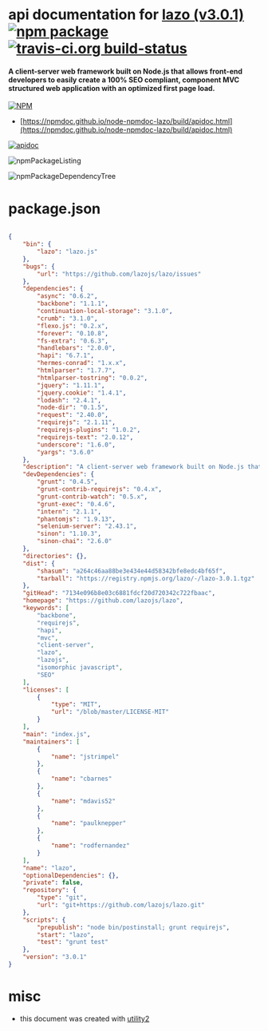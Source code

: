 # api documentation for  [lazo (v3.0.1)](https://github.com/lazojs/lazo)  [![npm package](https://img.shields.io/npm/v/npmdoc-lazo.svg?style=flat-square)](https://www.npmjs.org/package/npmdoc-lazo) [![travis-ci.org build-status](https://api.travis-ci.org/npmdoc/node-npmdoc-lazo.svg)](https://travis-ci.org/npmdoc/node-npmdoc-lazo)
#### A client-server web framework built on Node.js that allows front-end developers to easily create a 100% SEO compliant, component MVC structured web application with an optimized first page load.

[![NPM](https://nodei.co/npm/lazo.png?downloads=true&downloadRank=true&stars=true)](https://www.npmjs.com/package/lazo)

- [https://npmdoc.github.io/node-npmdoc-lazo/build/apidoc.html](https://npmdoc.github.io/node-npmdoc-lazo/build/apidoc.html)

[![apidoc](https://npmdoc.github.io/node-npmdoc-lazo/build/screenCapture.buildCi.browser.%252Ftmp%252Fbuild%252Fapidoc.html.png)](https://npmdoc.github.io/node-npmdoc-lazo/build/apidoc.html)

![npmPackageListing](https://npmdoc.github.io/node-npmdoc-lazo/build/screenCapture.npmPackageListing.svg)

![npmPackageDependencyTree](https://npmdoc.github.io/node-npmdoc-lazo/build/screenCapture.npmPackageDependencyTree.svg)



# package.json

```json

{
    "bin": {
        "lazo": "lazo.js"
    },
    "bugs": {
        "url": "https://github.com/lazojs/lazo/issues"
    },
    "dependencies": {
        "async": "0.6.2",
        "backbone": "1.1.1",
        "continuation-local-storage": "3.1.0",
        "crumb": "3.1.0",
        "flexo.js": "0.2.x",
        "forever": "0.10.8",
        "fs-extra": "0.6.3",
        "handlebars": "2.0.0",
        "hapi": "6.7.1",
        "hermes-conrad": "1.x.x",
        "htmlparser": "1.7.7",
        "htmlparser-tostring": "0.0.2",
        "jquery": "1.11.1",
        "jquery.cookie": "1.4.1",
        "lodash": "2.4.1",
        "node-dir": "0.1.5",
        "request": "2.40.0",
        "requirejs": "2.1.11",
        "requirejs-plugins": "1.0.2",
        "requirejs-text": "2.0.12",
        "underscore": "1.6.0",
        "yargs": "3.6.0"
    },
    "description": "A client-server web framework built on Node.js that allows front-end developers to easily create a 100% SEO compliant, component MVC structured web application with an optimized first page load.",
    "devDependencies": {
        "grunt": "0.4.5",
        "grunt-contrib-requirejs": "0.4.x",
        "grunt-contrib-watch": "0.5.x",
        "grunt-exec": "0.4.6",
        "intern": "2.1.1",
        "phantomjs": "1.9.13",
        "selenium-server": "2.43.1",
        "sinon": "1.10.3",
        "sinon-chai": "2.6.0"
    },
    "directories": {},
    "dist": {
        "shasum": "a264c46aa88be3e434e44d58342bfe8edc4bf65f",
        "tarball": "https://registry.npmjs.org/lazo/-/lazo-3.0.1.tgz"
    },
    "gitHead": "7134e096b8e03c6881fdcf20d720342c722fbaac",
    "homepage": "https://github.com/lazojs/lazo",
    "keywords": [
        "backbone",
        "requirejs",
        "hapi",
        "mvc",
        "client-server",
        "lazo",
        "lazojs",
        "isomorphic javascript",
        "SEO"
    ],
    "licenses": [
        {
            "type": "MIT",
            "url": "/blob/master/LICENSE-MIT"
        }
    ],
    "main": "index.js",
    "maintainers": [
        {
            "name": "jstrimpel"
        },
        {
            "name": "cbarnes"
        },
        {
            "name": "mdavis52"
        },
        {
            "name": "paulknepper"
        },
        {
            "name": "rodfernandez"
        }
    ],
    "name": "lazo",
    "optionalDependencies": {},
    "private": false,
    "repository": {
        "type": "git",
        "url": "git+https://github.com/lazojs/lazo.git"
    },
    "scripts": {
        "prepublish": "node bin/postinstall; grunt requirejs",
        "start": "lazo",
        "test": "grunt test"
    },
    "version": "3.0.1"
}
```



# misc
- this document was created with [utility2](https://github.com/kaizhu256/node-utility2)
